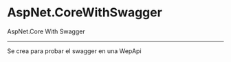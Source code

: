 # AspNet.CoreWithSwagger
AspNet.Core With Swagger

<hr>
Se crea para probar el swagger en una WepApi